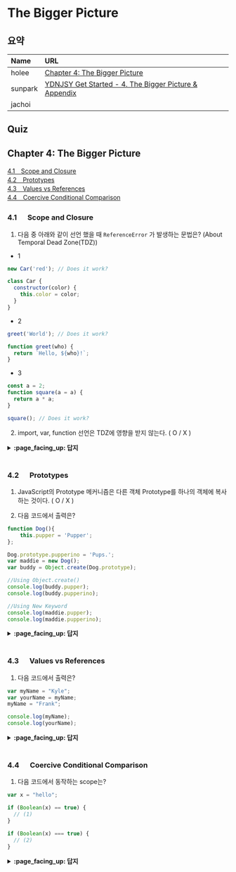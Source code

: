 # The Bigger Picture

## 요약
| Name | URL | 
|:---|:---|
| holee | [Chapter 4: The Bigger Picture](https://github.com/hochan222/Everything-in-JavaScript/wiki/Chapter-4:-The-Bigger-Picture) |
| sunpark | [YDNJSY Get Started - 4. The Bigger Picture & Appendix](https://velog.io/@cos/YDNJSY-Get-Started-4-The-Bigger-Picture) |
| jachoi |  |

## Quiz

## Chapter 4: The Bigger Picture

[4.1　Scope and Closure](#41---Scope-and-Closure)<br>
[4.2　Prototypes](#42---Prototypes)<br>
[4.3　Values vs References](#43---Values-vs-References)<br>
[4.4　Coercive Conditional Comparison](#44---Coercive-Conditional-Comparison)<br>

### 4.1 　  Scope and Closure

1. 다음 중 아래와 같이 선언 했을 때 ```ReferenceError``` 가 발생하는 문법은? (About Temporal Dead Zone(TDZ))

- 1
```js
new Car('red'); // Does it work?

class Car {
  constructor(color) {
    this.color = color;
  }
}
```

- 2
```js
greet('World'); // Does it work?

function greet(who) {
  return `Hello, ${who}!`;
}
```

- 3
```js
const a = 2;
function square(a = a) {
  return a * a;
}

square(); // Does it work?
```

2. import, var, function 선언은 TDZ에 영향을 받지 않는다. ( O / X )

<details>
<summary> <b> :page_facing_up: 답지 </b>  </summary>
<div markdown="1">

1. 다음 중 아래와 같이 선언 했을 때 ```ReferenceError``` 가 발생하는 문법은? (About Temporal Dead Zone(TDZ))

    > TDZ는 const, let, class 구문의 유효성에 영향을 미치는 중요한 개념이다. TDZ는 선언 전에 변수를 사용하는 것을 허용하지 않는다.

- 1
```js
new Car('red'); // throws `ReferenceError`

class Car {
  constructor(color) {
    this.color = color;
  }
}
```

- 2
```js
greet('World'); // work!

function greet(who) {
  return `Hello, ${who}!`;
}
```

- 3
```js
const a = 2;
function square(a = a) { // throws `ReferenceError`
  return a * a;
}

square(); 
```

    > 본 매개변수 a는 선언 전에 a = a 표현식의 오른쪽에서 사용되었다. a에서 참조 에러가 발생한다.

2. import, var, function 선언은 TDZ에 영향을 받지 않는다. ( **O** / X )

``` js 
value; // => undefined
var value;
```

```js
// Works!
greet('World'); // => 'Hello, World!'
function greet(who) {
  return `Hello, ${who}!`;
}

// Works!
greet('Earth'); // => 'Hello, Earth!'
```

    > 호이스팅이 일어나서 함수 선언 전에 호출해도 에러가 발생하지 않는다.

```js
// Works!
myFunction();
import { myFunction } from './myModule';
```

</div>
</details>
<br>

### 4.2 　  Prototypes

1. JavaScript의 Prototype 메커니즘은 다른 객체 Prototype를 하나의 객체에 복사하는 것이다. ( O / X )

2. 다음 코드에서 출력은?

```js
function Dog(){
    this.pupper = 'Pupper';
};

Dog.prototype.pupperino = 'Pups.';
var maddie = new Dog();
var buddy = Object.create(Dog.prototype);

//Using Object.create()
console.log(buddy.pupper); 
console.log(buddy.pupperino); 

//Using New Keyword
console.log(maddie.pupper); 
console.log(maddie.pupperino); 
```

<details>
<summary> <b> :page_facing_up: 답지 </b>  </summary>
<div markdown="1">

1. JavaScript의 Prototype 메커니즘은 다른 객체 Prototype를 하나의 객체에 복사하는 것이다. ( **O** / X )

    > JavaScript의 Prototype 메커니즘은 다른 객체 Prototype에 하나의 객체에 존재하는 내부 링크를 참조하는 것이다.

2. 다음 코드에서 출력은?

```js
function Dog(){
    this.pupper = 'Pupper';
};

Dog.prototype.pupperino = 'Pups.';
var maddie = new Dog();
var buddy = Object.create(Dog.prototype);

//Using Object.create()
console.log(buddy.pupper); //Output is undefined
console.log(buddy.pupperino); //Output is Pups.

//Using New Keyword
console.log(maddie.pupper); //Output is Pupper
console.log(maddie.pupperino); //Output is Pups.
```

#### Object.create 내부 구조

```js
Object.create = function (o) { 
    function F() {};
    F.prototype = o; 
    return new F(); 
}
```    

</div>
</details>
<br>

### 4.3 　  Values vs References

1. 다음 코드에서 출력은?
```js
var myName = "Kyle";
var yourName = myName;
myName = "Frank";

console.log(myName);
console.log(yourName);
```

<details>
<summary> <b> :page_facing_up: 답지 </b>  </summary>
<div markdown="1">

1. 다음 코드에서 출력은?
```js
var myName = "Kyle";
var yourName = myName;
myName = "Frank";

console.log(myName);
// Frank
console.log(yourName);
// Kyle
```

    > primitive value이고 할당/전달 시에 항상 복사본으로 전달하고 객체 값 (배열, 객체, 함수 등)은 항상 참조로 처리 된다.

</div>
</details>
<br>

### 4.4 　  Coercive Conditional Comparison

1. 다음 코드에서 동작하는 scope는?
```js
var x = "hello";

if (Boolean(x) == true) { 
  // (1)
}

if (Boolean(x) === true) { 
  // (2)
}
```

<details>
<summary> <b> :page_facing_up: 답지 </b>  </summary>
<div markdown="1">

1. 다음 코드에서 동작하는 scope는?
```js
var x = "hello";

if (Boolean(x) == true) { 
  // will run
}

if (Boolean(x) === true) { 
  // will run
}
```

</div>
</details>
<br>
